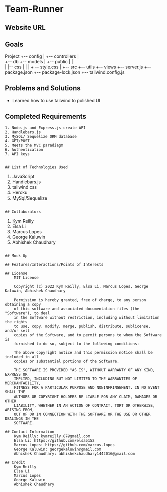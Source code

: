 # Team-Runner

## Website URL

## Goals
Project
 +-- config
 |
 +-- controllers
 |   
 +-- db
 +-- models
 | 
 +-- public
 |  |  
 |  |-- css
 |      |
 |      + -- style.css
 |
 +-- src
 +-- utils 
 +-- views
 +-- server.js
 +-- package.json
 +-- package-lock.json 
 +-- tailwind.config.js


## Problems and Solutions

* Learned how to use tailwind to polished UI

## Completed Requirements
```
1. Node.js and Express.js create API
2. Handlebars.js
3. MySQL/ Sequelize ORM database
4. GET/POST
5. Meets the MVC paradiagm
6. Authentication
7. API keys


## List of Technologies Used
```
1. JavaScript
2. Handlebars.js
3. tailwind css
4. Heroku
5. MySql/Sequelize
```

## Collaborators
```
1. Kym Reilly
2. Elsa Li
3. Marcus Lopes
4. George Kaluwin
5. Abhishek Chaudhary
```

## Mock Up

## Features/Interactions/Points of Interests

## License
	MIT License

	Copyright (c) 2022 Kym Reilly, Elsa Li, Marcus Lopes, George Kaluwin, Abhishek Chaudhary

	Permission is hereby granted, free of charge, to any person obtaining a copy
	of this software and associated documentation files (the "Software"), to deal
	in the Software without restriction, including without limitation the rights
	to use, copy, modify, merge, publish, distribute, sublicense, and/or sell
	copies of the Software, and to permit persons to whom the Software is
	furnished to do so, subject to the following conditions:

	The above copyright notice and this permission notice shall be included in all
	copies or substantial portions of the Software.

	THE SOFTWARE IS PROVIDED "AS IS", WITHOUT WARRANTY OF ANY KIND, EXPRESS OR
	IMPLIED, INCLUDING BUT NOT LIMITED TO THE WARRANTIES OF MERCHANTABILITY,
	FITNESS FOR A PARTICULAR PURPOSE AND NONINFRINGEMENT. IN NO EVENT SHALL THE
	AUTHORS OR COPYRIGHT HOLDERS BE LIABLE FOR ANY CLAIM, DAMAGES OR OTHER
	LIABILITY, WHETHER IN AN ACTION OF CONTRACT, TORT OR OTHERWISE, ARISING FROM,
	OUT OF OR IN CONNECTION WITH THE SOFTWARE OR THE USE OR OTHER DEALINGS IN THE
	SOFTWARE.

## Contact Information
	Kym Reilly: kymreilly.87@gmail.com
	Elsa Li: https://github.com/elsa5152
	Marcus Lopes: https://github.com/marcus-lopes
	George Kaluwin: georgekaluwin@gmail.com
	Abhishek Chaudhary: abhishekchaudhary1442016@gmail.com
	
## Credit
    Kym Reilly
	Elsa Li
	Marcus Lopes
	George Kaluwin
	Abhishek Chaudhary